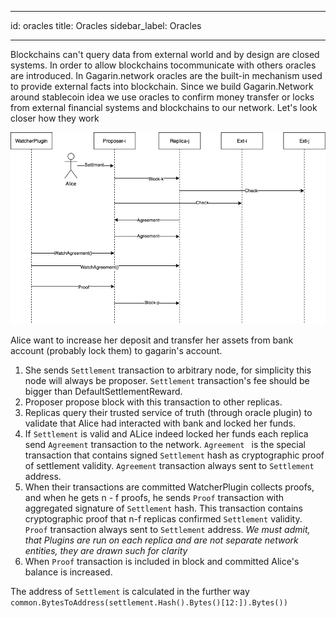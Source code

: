  ---
id: oracles
title: Oracles
sidebar_label: Oracles

---

Blockchains can't query data from external world and by design are closed systems. In order to allow blockchains tocommunicate with others oracles are introduced.
In Gagarin.network oracles are the built-in mechanism used to provide external facts into blockchain. Since we build Gagarin.Network around stablecoin idea we use oracles to confirm money transfer or locks from external financial systems and blockchains to our network. Let's look closer how they work

![alt-text](assets/oracle.png)

Alice want to increase her deposit and transfer her assets from bank account (probably lock them) to gagarin's account. 
1. She sends ```Settlement``` transaction to arbitrary node, for simplicity this node will always be proposer. ```Settlement``` transaction's fee should be bigger than DefaultSettlementReward.
2. Proposer propose block with this transaction to other replicas. 
3. Replicas query their trusted service of truth (through oracle plugin) to validate that Alice had interacted with bank and locked her funds. 
4. If ```Settlement``` is valid and ALice indeed locked her funds each replica send ```Agreement``` transaction to the network. ```Agreement ``` is the special transaction that contains signed ```Settlement``` hash as cryptographic proof of settlement validity. ```Agreement``` transaction always sent to ```Settlement``` address.
5. When their transactions are committed WatcherPlugin collects proofs, and when he gets n - f proofs, he sends ```Proof``` transaction with aggregated signature of ```Settlement``` hash. This transaction contains cryptographic proof that n-f replicas confirmed ```Settlement``` validity. ```Proof``` transaction always sent to ```Settlement``` address. *We must admit, that Plugins are run on each replica and are not separate network entities, they are drawn such for clarity*
6. When ```Proof``` transaction is included in block and committed Alice's balance is increased.

The address of ```Settlement``` is calculated in the further way ```common.BytesToAddress(settlement.Hash().Bytes()[12:]).Bytes())```
